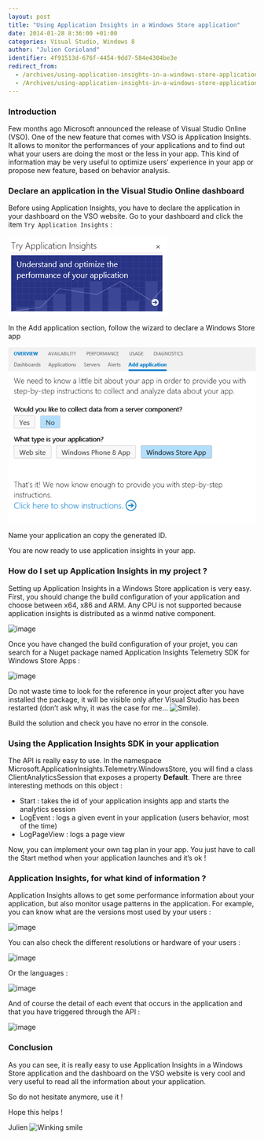 ```yaml
---
layout: post
title: "Using Application Insights in a Windows Store application"
date: 2014-01-28 8:36:00 +01:00
categories: Visual Studio, Windows 8
author: "Julien Corioland"
identifier: 4f91513d-676f-4454-9dd7-584e4304be3e
redirect_from:
  - /archives/using-application-insights-in-a-windows-store-application
  - /Archives/using-application-insights-in-a-windows-store-application
---
```


### Introduction

Few months ago Microsoft announced the release of Visual Studio Online (VSO). One of the new feature that comes with VSO is Application Insights. It allows to monitor the performances of your applications and to find out what your users are doing the most or the less in your app. This kind of information may be very useful to optimize users’ experience in your app or propose new feature, based on behavior analysis.

### Declare an application in the Visual Studio Online dashboard

Before using Application Insights, you have to declare the application in your dashboard on the VSO website. Go to your dashboard and click the item `Try Application Insights` :

![image](/images/using-application-insights-in-a-windows-store-application/image_1138CA43.png)

In the Add application section, follow the wizard to declare a Windows Store app

![image](/images/using-application-insights-in-a-windows-store-application/image_37310B4A.png)

Name your application an copy the generated ID.

You are now ready to use application insights in your app.

###

### How do I set up Application Insights in my project ?

Setting up Application Insights in a Windows Store application is very easy. First, you should change the build configuration of your application and choose between x64, x86 and ARM. Any CPU is not supported because application insights is distributed as a winmd native component.

<img alt="image" src="https://infiniteblogs.blob.core.windows.net/medias/2/image_thumb_22FB2F58.png" width="533" height="337">

Once you have changed the build configuration of your projet, you can search for a Nuget package named Application Insights Telemetry SDK for Windows Store Apps :

<img alt="image" src="https://infiniteblogs.blob.core.windows.net/medias/2/image_thumb_3061425E.png">

Do not waste time to look for the reference in your project after you have installed the package, it will be visible only after Visual Studio has been restarted (don’t ask why, it was the case for me… <img class="wlEmoticon wlEmoticon-smile" style="border-top-style: none; border-bottom-style: none; border-right-style: none; border-left-style: none" alt="Smile" src="https://juliencorioland.blob.core.windows.net/medias/wlEmoticon-smile_7B07D052.png">).

Build the solution and check you have no error in the console.

###

### Using the Application Insights SDK in your application

The API is really easy to use. In the namespace Microsoft.ApplicationInsights.Telemetry.WindowsStore, you will find a class ClientAnalyticsSession that exposes a property **Default**. There are three interesting methods on this object :

- Start : takes the id of your application insights app and starts the analytics session
- LogEvent : logs a given event in your application (users behavior, most of the time)
- LogPageView : logs a page view

Now, you can implement your own tag plan in your app. You just have to call the Start method when your application launches and it’s ok !

### Application Insights, for what kind of information ?

Application Insights allows to get some performance information about your application, but also monitor usage patterns in the application. For example, you can know what are the versions most used by your users :

<img alt="image" src="https://infiniteblogs.blob.core.windows.net/medias/2/image_thumb_7986EE17.png" width="562" height="279">

You can also check the different resolutions or hardware of your users :

<img alt="image" src="https://infiniteblogs.blob.core.windows.net/medias/2/image_thumb_6DF130D8.png" width="564" height="350">

Or the languages :

<img alt="image" src="https://infiniteblogs.blob.core.windows.net/medias/2/image_thumb_346E20E1.png" width="564" height="443">

And of course the detail of each event that occurs in the application and that you have triggered through the API :

<img alt="image" src="https://infiniteblogs.blob.core.windows.net/medias/2/image_thumb_56C5B65A.png" width="566" height="180">

### Conclusion

As you can see, it is really easy to use Application Insights in a Windows Store application and the dashboard on the VSO website is very cool and very useful to read all the information about your application.

So do not hesitate anymore, use it !

Hope this helps !

Julien <img class="wlEmoticon wlEmoticon-winkingsmile" style="border-top-style: none; border-bottom-style: none; border-right-style: none; border-left-style: none" alt="Winking smile" src="https://juliencorioland.blob.core.windows.net/medias/wlEmoticon-winkingsmile_68BF0990.png">

